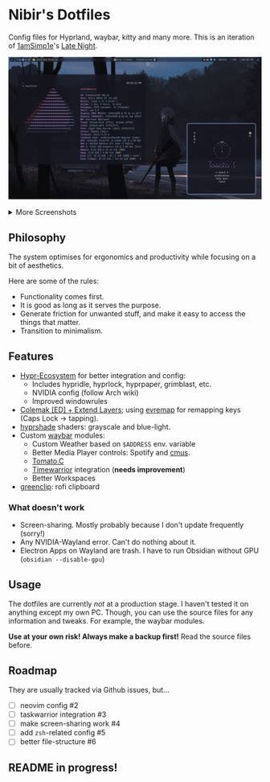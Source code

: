 # Nibir's Dotfiles
Config files for Hyprland, waybar, kitty and many more.
This is an iteration of [1amSimp1e](https://github.com/1amSimp1e)'s [Late Night](https://github.com/1amSimp1e/dots/tree/late-night-%F0%9F%8C%83).

![Main](./assets/main.png)

<details>
  <summary>More Screenshots</summary>

  #### Firefox
  ![Firefox 1](./assets/ff-blog)
  ![Firefox 2](./assets/ff-github)
  
  #### Terminals
  ![Term](./assets/term.png)

  #### Pomo
  ![Pomo](./assets/pomo.png)

  #### Wallpaper
  ![wall](./assets/wall.png)
</details>

## Philosophy
The system optimises for ergonomics and productivity while focusing on a bit of aesthetics.

Here are some of the rules:
- Functionality comes first.
- It is good as long as it serves the purpose.
- Generate friction for unwanted stuff, and make it easy to access the things that matter.
- Transition to minimalism.
## Features
- [Hypr-Ecosystem](https://hyprland.org/) for better integration and config:
	- Includes hypridle, hyprlock, hyprpaper, grimblast, etc.
	- NVIDIA config (follow Arch wiki)
	- Improved windowrules
- [Colemak [ED] + Extend Layers](https://dreymar.colemak.org/); using [evremap](https://github.com/wez/evremap) for remapping keys (Caps Lock -> tapping).
- [hyprshade](https://github.com/loqusion/hyprshade) shaders: grayscale and blue-light.
- Custom [waybar](https://github.com/Alexays/Waybar) modules:
	- Custom Weather based on `$ADDRESS` env. variable
	- Better Media Player controls: Spotify and [cmus](https://github.com/cmus/cmus).
	- [Tomato.C](https://github.com/gabrielzschmitz/Tomato.C)
	- [Timewarrior](https://timewarrior.net/) integration (**needs improvement**)
	- Better Workspaces
- [greenclip](https://github.com/erebe/greenclip): rofi clipboard
### What doesn't work
- Screen-sharing. Mostly probably because I don't update frequently (sorry!)
- Any NVIDIA-Wayland error. Can't do nothing about it.
- Electron Apps on Wayland are trash. I have to run Obsidian without GPU (`obsidian --disable-gpu`)
## Usage
The dotfiles are currently *not* at a production stage. I haven't tested it on anything except my own PC. Though, you can use the source files for any information and tweaks. For example, the waybar modules.

**Use at your own risk! Always make a backup first!** Read the source files before.
## Roadmap
They are usually tracked via Github issues, but...
- [ ] neovim config #2
- [ ] taskwarrior integration #3
- [ ] make screen-sharing work #4
- [ ] add `zsh`-related config #5
- [ ] better file-structure #6

## README in progress!
